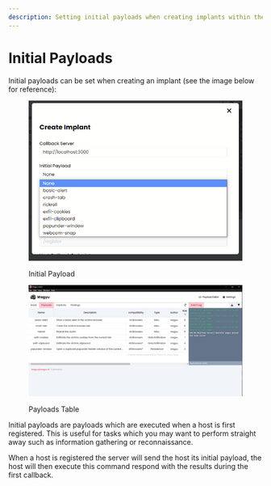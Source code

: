 ```yaml
---
description: Setting initial payloads when creating implants within the Wagyu client
---
```


# Initial Payloads

Initial payloads can be set when creating an implant (see the image below for reference):

<div>

<figure><img src="../.gitbook/assets/client-initial-payloads.png" alt=""><figcaption><p>Initial Payload</p></figcaption></figure>

 

<figure><img src="../.gitbook/assets/payloads-table.png" alt=""><figcaption><p>Payloads Table</p></figcaption></figure>

</div>

Initial payloads are payloads which are executed when a host is first registered. This is useful for tasks which you may want to perform straight away such as information gathering or reconnaissance.

When a host is registered the server will send the host its initial payload, the host will then execute this command respond with the results during the first callback.

